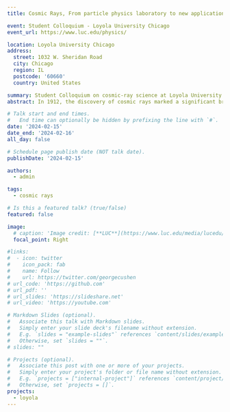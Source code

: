 ```yaml
---
title: Cosmic Rays, From particle physics laboratory to new applications

event: Student Colloquium - Loyola University Chicago
event_url: https://www.luc.edu/physics/

location: Loyola University Chicago
address:
  street: 1032 W. Sheridan Road
  city: Chicago
  region: IL
  postcode: '60660'
  country: United States

summary: Student Colloquium on cosmic-ray science at Loyola University Chicago, followed by Q&A with the students.
abstract: In 1912, the discovery of cosmic rays marked a significant breakthrough in the field of astrophysics. It not only uncovered a previously unknown universe but also opened the doors to a new era of scientific discoveries. The study of cosmic rays has led to the development of one of the most detailed and accurate models of the subatomic-scale world and has helped us better understand the properties of the universe. Today, cosmic rays continue to be an important area of study, with applications in diverse fields such as medical imaging, space exploration, and even art conservation. I will delve into the fascinating world of cosmic rays and explore their relevance in various non-scientific contexts.

# Talk start and end times.
#   End time can optionally be hidden by prefixing the line with `#`.
date: '2024-02-15'
date_end: '2024-02-16'
all_day: false

# Schedule page publish date (NOT talk date).
publishDate: '2024-02-15'

authors:
  - admin

tags:
  - cosmic rays

# Is this a featured talk? (true/false)
featured: false

image:
  # caption: 'Image credit: [**LUC**](https://www.luc.edu/media/lucedu/universityhomepage/2024-random-images/winter-2024/1800x450_3.jpg)'
  focal_point: Right

#links:
#  - icon: twitter
#    icon_pack: fab
#    name: Follow
#    url: https://twitter.com/georgecushen
# url_code: 'https://github.com'
# url_pdf: ''
# url_slides: 'https://slideshare.net'
# url_video: 'https://youtube.com'

# Markdown Slides (optional).
#   Associate this talk with Markdown slides.
#   Simply enter your slide deck's filename without extension.
#   E.g. `slides = "example-slides"` references `content/slides/example-slides.md`.
#   Otherwise, set `slides = ""`.
# slides: ""

# Projects (optional).
#   Associate this post with one or more of your projects.
#   Simply enter your project's folder or file name without extension.
#   E.g. `projects = ["internal-project"]` references `content/project/deep-learning/index.md`.
#   Otherwise, set `projects = []`.
projects:
  - loyola
---
```

